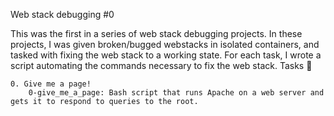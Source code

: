 Web stack debugging #0

This was the first in a series of web stack debugging projects. In these projects, I was given broken/bugged webstacks in isolated containers, and tasked with fixing the web stack to a working state. For each task, I wrote a script automating the commands necessary to fix the web stack.
Tasks 📃

    0. Give me a page!
        0-give_me_a_page: Bash script that runs Apache on a web server and gets it to respond to queries to the root.

